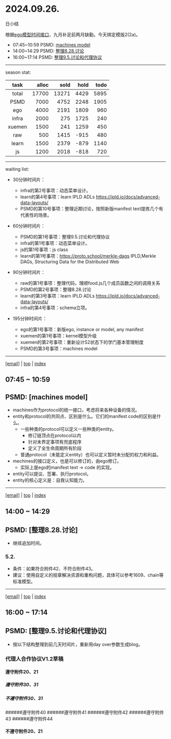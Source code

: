 # 2024.09.26.
日小结

<a id="top"></a>
根据[ego模型时间接口](https://gitee.com/hyg/blog/blob/master/timeflow.md)，九月补足前两月缺勤。今天绑定模版2(2a)。

<a id="index"></a>
- 07:45~10:59	PSMD: [machines model](#20240926074500)
- 14:00~14:29	PSMD: [整理8.28.讨论](#20240926140000)
- 16:00~17:14	PSMD: [整理9.5.讨论和代理协议](#20240926160000)

---
season stat:

| task | alloc | sold | hold | todo |
| :---: | ---: | ---: | ---: | ---: |
| total | 17700 | 13271 | 4429 | 5895 |
| PSMD | 7000 | 4752 | 2248 | 1905 |
| ego | 4000 | 2191 | 1809 | 960 |
| infra | 2000 | 275 | 1725 | 240 |
| xuemen | 1500 | 241 | 1259 | 450 |
| raw | 500 | 1415 | -915 | 480 |
| learn | 1500 | 2379 | -879 | 1140 |
| js | 1200 | 2018 | -818 | 720 |

---
waiting list:


- 30分钟时间片：
  - infra的第2号事项：动态菜单设计。
  - learn的第4号事项：learn IPLD ADLs https://ipld.io/docs/advanced-data-layouts/
  - PSMD的第10号事项：整理近期讨论，按照新版manifest text提炼几个有代表性的场景。

- 60分钟时间片：
  - PSMD的第1号事项：整理9.5.讨论和代理协议
  - infra的第1号事项：动态菜单设计。
  - js的第1号事项：js class
  - learn的第1号事项：https://proto.school/merkle-dags IPLD,Merkle DAGs, Structuring Data for the Distributed Web

- 90分钟时间片：
  - raw的第1号事项：整理代码，理顺food.js几个成员函数之间的调用关系
  - PSMD的第2号事项：整理8.28.讨论
  - learn的第3号事项：learn IPLD ADLs https://ipld.io/docs/advanced-data-layouts/
  - infra的第4号事项：schema立项。

- 195分钟时间片：
  - ego的第1号事项：新版ego, instance or model, any manifest
  - xuemen的第1号事项：kernel模型升级
  - xuemen的第2号事项：重新设计S2状态下的学门基本管理制度
  - PSMD的第3号事项：machines model

---
<a href="mailto:huangyg@mars22.com?subject=关于2024.09.26.[machines model]任务&body=日期: 2024.09.26.%0D%0A序号: 5%0D%0A手稿:../../draft/2024/09/20240926.01.md%0D%0A---请勿修改邮件主题及以上内容 从下一行开始写您的想法---%0D%0A">[email]</a> | [top](#top) | [index](#index)
<a id="20240926074500"></a>
## 07:45 ~ 10:59
## PSMD: [machines model]

- machines作为protocol的统一接口，考虑将来各种设备的情况。
- entity和protocol的共同点、区别是什么。它们的manifest code的区别是什么。
    - 一些种类的protocol可以定义一些种类的entity。
        - 修订链顶点在protocol以内
        - 针对未界定事项有兜底程序
        - 定义了全生命周期所有阶段
    - 普通protocol（未能定义entity）也可以定义暂时未分配的权力和利益。
- mechines的接口定义，也是可以修订的，由ego修订。
    - 实际上是ego的manifest text -> code 的实现。
- entity可以提议、签署、执行protocol。
- entity的核心定义是：自我认知能力。

---
<a href="mailto:huangyg@mars22.com?subject=关于2024.09.26.[整理8.28.讨论]任务&body=日期: 2024.09.26.%0D%0A序号: 7%0D%0A手稿:../../draft/2024/09/20240926.02.md%0D%0A---请勿修改邮件主题及以上内容 从下一行开始写您的想法---%0D%0A">[email]</a> | [top](#top) | [index](#index)
<a id="20240926140000"></a>
## 14:00 ~ 14:29
## PSMD: [整理8.28.讨论]

- 继续追加时间。


### 5.2. 

- 条件：如果符合附件42、不符合附件43。
- 建议：使用自定义的规章解决资源和重构问题，具体可以参考1609、chain等标准模型。

---
<a href="mailto:huangyg@mars22.com?subject=关于2024.09.26.[整理9.5.讨论和代理协议]任务&body=日期: 2024.09.26.%0D%0A序号: 9%0D%0A手稿:../../draft/2024/09/20240926.03.md%0D%0A---请勿修改邮件主题及以上内容 从下一行开始写您的想法---%0D%0A">[email]</a> | [top](#top) | [index](#index)
<a id="20240926160000"></a>
## 16:00 ~ 17:14
## PSMD: [整理9.5.讨论和代理协议]

- 按以下结构整理到前几天时间片，重新用day over参数生成blog。

### 代理人合作协议V1.2草稿
#### 遵守附件20、21
##### 遵守附件30、31
##### 不遵守附件30、31
######遵守附件40
######遵守附件41
######遵守附件42
######遵守附件43
######遵守附件44
#### 不遵守附件20、21
